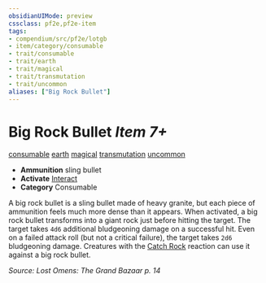 ```yaml
---
obsidianUIMode: preview
cssclass: pf2e,pf2e-item
tags:
- compendium/src/pf2e/lotgb
- item/category/consumable
- trait/consumable
- trait/earth
- trait/magical
- trait/transmutation
- trait/uncommon
aliases: ["Big Rock Bullet"]
---
```

# Big Rock Bullet *Item 7+*  
[consumable](../../../Rules/traits/consumable.md)  [earth](../../../Rules/traits/earth.md)  [magical](../../../Rules/traits/magical.md)  [transmutation](../../../Rules/traits/transmutation.md)  [uncommon](../../../Rules/traits/uncommon.md)  

- **Ammunition** sling bullet
- **Activate** [Interact](../../../Rules/actions/interact.md)
- **Category** Consumable

A big rock bullet is a sling bullet made of heavy granite, but each piece of ammunition feels much more dense than it appears. When activated, a big rock bullet transforms into a giant rock just before hitting the target. The target takes `4d6` additional bludgeoning damage on a successful hit. Even on a failed attack roll (but not a critical failure), the target takes `2d6` bludgeoning damage. Creatures with the [Catch Rock](../../../Rules/abilities/catch-rock.md) reaction can use it against a big rock bullet.

*Source: Lost Omens: The Grand Bazaar p. 14*